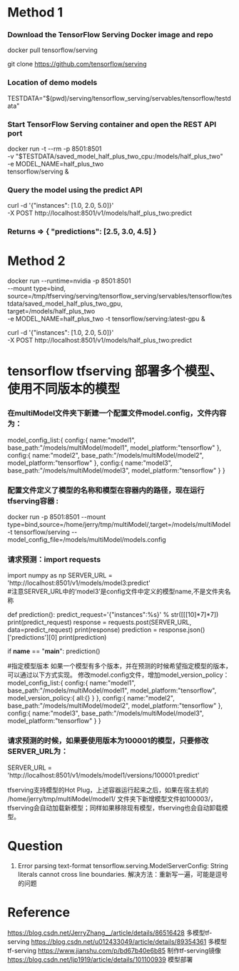 # Method 1
### Download the TensorFlow Serving Docker image and repo
docker pull tensorflow/serving

git clone https://github.com/tensorflow/serving
### Location of demo models
TESTDATA="$(pwd)/serving/tensorflow_serving/servables/tensorflow/testdata"

### Start TensorFlow Serving container and open the REST API port
docker run -t --rm -p 8501:8501 \
    -v "$TESTDATA/saved_model_half_plus_two_cpu:/models/half_plus_two" \
    -e MODEL_NAME=half_plus_two \
    tensorflow/serving &

### Query the model using the predict API
curl -d '{"instances": [1.0, 2.0, 5.0]}' \
    -X POST http://localhost:8501/v1/models/half_plus_two:predict

### Returns => { "predictions": [2.5, 3.0, 4.5] }

# Method 2
docker run --runtime=nvidia -p 8501:8501 \
--mount type=bind,\
source=/tmp/tfserving/serving/tensorflow_serving/servables/tensorflow/testdata/saved_model_half_plus_two_gpu,\
target=/models/half_plus_two \
  -e MODEL_NAME=half_plus_two -t tensorflow/serving:latest-gpu &

curl -d '{"instances": [1.0, 2.0, 5.0]}' \
  -X POST http://localhost:8501/v1/models/half_plus_two:predict


# tensorflow tfserving 部署多个模型、使用不同版本的模型
### 在multiModel文件夹下新建一个配置文件model.config，文件内容为：
model_config_list:{
    config:{
      name:"model1",
      base_path:"/models/multiModel/model1",
      model_platform:"tensorflow"
    },
    config:{
      name:"model2",
      base_path:"/models/multiModel/model2",
      model_platform:"tensorflow"
    },
    config:{
      name:"model3",
      base_path:"/models/multiModel/model3",
      model_platform:"tensorflow"
    } 
}

### 配置文件定义了模型的名称和模型在容器内的路径，现在运行tfserving容器 :
docker run -p 8501:8501 --mount type=bind,source=/home/jerry/tmp/multiModel/,target=/models/multiModel \
 -t tensorflow/serving --model_config_file=/models/multiModel/models.config

### 请求预测：import requests 
import numpy as np 
SERVER_URL = 'http://localhost:8501/v1/models/model3:predict'  
#注意SERVER_URL中的‘model3’是config文件中定义的模型name,不是文件夹名称

def prediction(): 
    predict_request='{"instances":%s}' % str([[[10]*7]*7]) 
    print(predict_request) 
    response = requests.post(SERVER_URL, data=predict_request) 
    print(response)
    prediction = response.json()['predictions'][0] 
    print(prediction) 

if __name__ == "__main__": 
    prediction()

#指定模型版本
如果一个模型有多个版本，并在预测的时候希望指定模型的版本，可以通过以下方式实现。
修改model.config文件，增加model_version_policy：
model_config_list:{
    config:{
      name:"model1",
      base_path:"/models/multiModel/model1",
      model_platform:"tensorflow",
      model_version_policy:{
        all:{}
      }
    },
    config:{
      name:"model2",
      base_path:"/models/multiModel/model2",
      model_platform:"tensorflow"
    },
    config:{
      name:"model3",
      base_path:"/models/multiModel/model3",
      model_platform:"tensorflow"
    } 
}

### 请求预测的时候，如果要使用版本为100001的模型，只要修改SERVER_URL为：
SERVER_URL = 'http://localhost:8501/v1/models/model1/versions/100001:predict' 

tfserving支持模型的Hot Plug，上述容器运行起来之后，如果在宿主机的 /home/jerry/tmp/multiModel/model1/ 文件夹下新增模型文件如100003/，tfserving会自动加载新模型；同样如果移除现有模型，tfserving也会自动卸载模型。

# Question
1. Error parsing text-format tensorflow.serving.ModelServerConfig: String literals cannot cross line boundaries.
解决方法：重新写一遍，可能是逗号的问题

# Reference
https://blog.csdn.net/JerryZhang__/article/details/86516428   多模型tf-serving
https://blog.csdn.net/u012433049/article/details/89354361  多模型tf-serving
https://www.jianshu.com/p/bd67b40e6b85      制作tf-serving镜像
https://blog.csdn.net/ljp1919/article/details/101100939  模型部署

